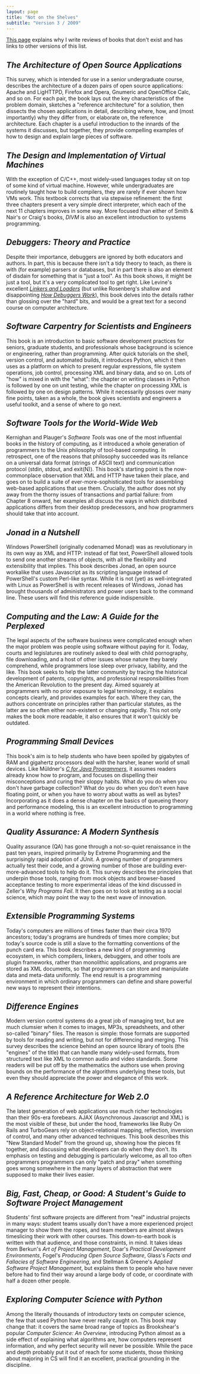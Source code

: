 ```yaml
---
layout: page
title: "Not on the Shelves"
subtitle: "Version 3 / 2009"
---
```


[This page](../) explains why I write reviews of books that don't exist
and has links to other versions of this list.

<h2><em>The Architecture of Open Source Applications</em></h2>

This survey, which is intended for use in a senior undergraduate
course, describes the architecture of a dozen pairs of open source
applications: Apache and LigHTTPD, Firefox and Opera, Gnumeric and
OpenOffice Calc, and so on.  For each pair, the book lays out the key
characteristics of the problem domain, sketches a "reference
architecture" for a solution, then dissects the chosen applications in
detail, describing where, how, and (most importantly) why they differ
from, or elaborate on, the reference architecture.  Each chapter is a
useful introduction to the innards of the systems it discusses, but
together, they provide compelling examples of how to design and
explain large pieces of software.

<h2><em>The Design and Implementation of Virtual Machines</em></h2>

With the exception of C/C++, most widely-used languages today sit
on top of some kind of virtual machine.  However, while undergraduates
are routinely taught how to build compilers, they are rarely if ever
shown how VMs work.  This textbook corrects that via stepwise
refinement: the first three chapters present a very simple direct
interpreter, which each of the next 11 chapters improves in some
way. More focused than either of Smith &amp; Nair's or Craig's books,
<em>DIVM</em> is also an excellent introduction to systems
programming.

<h2><em>Debuggers: Theory and Practice</em></h2>

Despite their importance, debuggers are ignored by both educators
and authors. In part, this is because there isn't a tidy theory to
teach, as there is with (for example) parsers or databases, but in
part there is also an element of disdain for something that is "just a
tool". As this book shows, it might be just a tool, but it's a very
complicated tool to get right.  Like Levine's excellent
<a href="http://www.amazon.com/Linkers-Kaufmann-Software-Engineering-Programming/dp/1558604960/"><em>Linkers and Loaders</em></a>
(but unlike Rosenberg's shallow and disappointing
<a href="http://www.amazon.com/How-Debuggers-Work-Algorithms-Architecture/dp/0471149667/"><em>How Debuggers Work</em></a>),
this book delves into the details rather
than glossing over the "hard" bits, and would be a great text for a
second course on computer architecture.

<h2><em>Software Carpentry for Scientists and Engineers</em></h2>

This book is an introduction to basic software development
practices for seniors, graduate students, and professionals whose
background is science or engineering, rather than programming.  After
quick tutorials on the shell, version control, and automated builds,
it introduces Python, which it then uses as a platform on which to
present regular expressions, file system operations, job control,
processing XML and binary data, and so on.  Lots of "how" is mixed in
with the "what": the chapter on writing classes in Python is followed
by one on unit testing, while the chapter on processing XML is
followed by one on design patterns.  While it necessarily glosses over
many fine points, taken as a whole, the book gives scientists and
engineers a useful toolkit, and a sense of where to go next.

<h2><em>Software Tools for the World-Wide Web</em></h2>

Kernighan and Plauger's <em>Software Tools</em> was one of the most
influential books in the history of computing, as it introduced a
whole generation of programmers to the Unix philosophy of tool-based
computing.  In retrospect, one of the reasons that philosophy
succeeded was its reliance on a universal data format (strings of
ASCII text) and communication protocol (stdin, stdout, and exit(N)).
This book's starting point is the now-commonplace observation that XML
and HTTP have taken their place, and goes on to build a suite of
ever-more-sophisticated tools for assembling web-based applications
that use them.  Crucially, the author does not shy away from the
thorny issues of transactions and partial failure: from Chapter 8
onward, her examples all discuss the ways in which distributed
applications differs from their desktop predecessors, and how
programmers should take that into account.

<h2><em>Jonad in a Nutshell</em></h2>

Windows PowerShell (originally codenamed Monad) was as
revolutionary in its own way as XML and HTTP: instead of flat text,
PowerShell allowed tools to send one another streams of objects, with
all the flexibility and extensibility that implies.  This book
describes Jonad, an open source workalike that uses Javascript as its
scripting language instead of PowerShell's custom Perl-like syntax.
While it is not (yet) as well-integrated with Linux as PowerShell is
with recent releases of Windows, Jonad has brought thousands of
administrators and power users back to the command line.  These users
will find this reference guide indispensible.

<h2><em>Computing and the Law: A Guide for the Perplexed</em></h2>

The legal aspects of the software business were complicated enough
when the major problem was people using software without paying for
it.  Today, courts and legislatures are routinely asked to deal with
child pornography, file downloading, and a host of other issues whose
nature they barely comprehend, while programmers lose sleep over
privacy, liability, and the like.  This book seeks to help the latter
community by tracing the historical development of patents,
copyrights, and professional responsibilities from the American
Revolution to the present day.  Aimed squarely at programmers with no
prior exposure to legal terminology, it explains concepts clearly, and
provides examples for each. Where they can, the authors concentrate on
principles rather than particular statutes, as the latter are so often
either non-existent or changing rapidly.  This not only makes the book
more readable, it also ensures that it won't quickly be outdated.

<h2><em>Programming Small Devices</em></h2>

This book's aim is to help students who have been spoiled by
gigabytes of RAM and gigahertz processors deal with the harsher,
leaner world of small devices.  Like M&uuml;ldner's
<a href="http://www.amazon.com/C-Java-Programmers-Tomasz-Muldner/dp/0201702797"><em>C for Java Programmers</em></a>,
it assumes readers already know how to program, and focuses on
dispelling their misconceptions and curing their sloppy habits.  What
do you do when you don't have garbage collection?  What do you do when
you don't even have floating point, or when you have to worry about
watts as well as bytes?  Incorporating as it does a dense chapter on
the basics of queueing theory and performance modeling, this is an
excellent introduction to programming in a world where nothing is
free.

<h2><em>Quality Assurance: A Modern Synthesis</em></h2>

Quality assurance (QA) has gone through a not-so-quiet renaissance
in the past ten years, inspired primarily by Extreme Programming and
the surprisingly rapid adoption of JUnit.  A growing number of
programmers actually test their code, and a growing number of those
are building ever-more-advanced tools to help do it.  This survey
describes the principles that underpin those tools, ranging from mock
objects and browser-based acceptance testing to more experimental
ideas of the kind discussed in Zeller's <em>Why Programs Fail</em>.
It then goes on to look at testing as a social science, which may
point the way to the next wave of innovation.

<h2><em>Extensible Programming Systems</em></h2>

Today's computers are millions of times faster than their circa
1970 ancestors; today's programs are hundreds of times more complex;
but today's source code is still a slave to the formatting conventions
of the punch card era.  This book describes a new kind of programming
ecosystem, in which compilers, linkers, debuggers, and other tools are
plugin frameworks, rather than monolithic applications, and programs
are stored as XML documents, so that programmers can store and
manipulate data and meta-data uniformly.  The end result is a
programming environment in which ordinary programmers can define and
share powerful new ways to represent their intentions.

<h2><em>Difference Engines</em></h2>

Modern version control systems do a great job of managing text, but
are much clumsier when it comes to images, MP3s, spreadsheets, and
other so-called "binary" files.  The reason is simple: those formats
are supported by tools for reading and writing, but not for
differencing and merging.  This survey describes the science behind an
open source library of tools (the "engines" of the title) that can
handle many widely-used formats, from structured text like XML to
common audio and video standards.  Some readers will be put off by the
mathematics the authors use when proving bounds on the performance of
the algorithms underlying these tools, but even they should appreciate
the power and elegance of this work.

<h2><em>A Reference Architecture for Web 2.0</em></h2>

The latest generation of web applications use much richer
technologies than their 90s-era forebears. AJAX (Asynchronous
Javascript and XML) is the most visible of these, but under the hood,
frameworks like Ruby On Rails and TurboGears rely on object-relational
mapping, reflection, inversion of control, and many other advanced
techniques. This book describes this "New Standard Model" from the
ground up, showing how the pieces fit together, and discussing what
developers can do when they don't. Its emphasis on testing and
debugging is particularly welcome, as all too often programmers
programmers can only "patch and pray" when something goes wrong
somewhere in the many layers of abstraction that were supposed to make
their lives easier.

<h2><em>Big, Fast, Cheap, or Good: A Student's Guide to Software Project Management</em></h2>

Students' first software projects are different from "real"
industrial projects in many ways: student teams usually don't have a
more experienced project manager to show them the ropes, and team
members are almost always timeslicing their work with other courses.
This down-to-earth book is written with that audience, and those
constraints, in mind.  It takes ideas from Berkun's <em>Art of Project
Management</em>, Doar's <em>Practical Development Environments</em>,
Fogel's <em>Producing Open Source Software</em>, Glass's <em>Facts and
Fallacies of Software Engineering</em>, and Stellman &amp;
Greene's <em>Applied Software Project Management</em>, but explains
them to people who have never before had to find their way around a
large body of code, or coordinate with half a dozen other people.

<h2><em>Exploring Computer Science with Python</em></h2>

Among the literally thousands of introductory texts on computer
science, the few that used Python have never really caught on.  This
book may change that: it covers the same broad range of topics as
Brookshear's popular <em>Computer Science: An Overview</em>,
introducing Python almost as a side effect of explaining what
algorithms are, how computers represent information, and why perfect
security will never be possible.  While the pace and depth probably
put it out of reach for some students, those thinking about majoring
in CS will find it an excellent, practical grounding in the
discipline.
